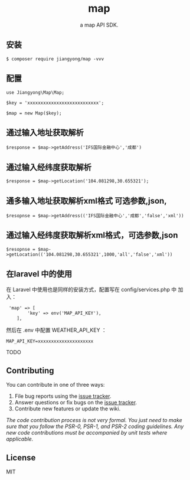 <h1 align="center"> map </h1>

<p align="center"> a map API SDK.</p>

## 安装

```shell
$ composer require jiangyong/map -vvv
```

## 配置
```shell
use Jiangyong\Map\Map;

$key = 'xxxxxxxxxxxxxxxxxxxxxxxxxxx';

$map = new Map($key);
```
## 通过输入地址获取解析
```shell
$response = $map->getAddress('IFS国际金融中心','成都')
```


## 通过输入经纬度获取解析

```shell
$response = $map->getLocation('104.081298,30.655321');
```
## 通多输入地址获取解析xml格式 可选参数,json,
```shell
$resopnse = $map->getAddress(('IFS国际金融中心','成都','false','xml'))
```
## 通过输入经纬度获取解析xml格式，可选参数,json
```shell
$resopnse = $map->getLocation(('104.081298,30.655321',1000,'all','false','xml'))
```
## 在laravel 中的使用
在 Laravel 中使用也是同样的安装方式，配置写在 config/services.php 中 加入：
```shell
 'map' => [
        'key' => env('MAP_API_KEY'),
    ],
```
然后在 .env 中配置 WEATHER_API_KEY ：
```shell
MAP_API_KEY=xxxxxxxxxxxxxxxxxxxxx
```

TODO

## Contributing

You can contribute in one of three ways:

1. File bug reports using the [issue tracker](https://github.com/jiangyong/map/issues).
2. Answer questions or fix bugs on the [issue tracker](https://github.com/jiangyong/map/issues).
3. Contribute new features or update the wiki.

_The code contribution process is not very formal. You just need to make sure that you follow the PSR-0, PSR-1, and PSR-2 coding guidelines. Any new code contributions must be accompanied by unit tests where applicable._

## License

MIT